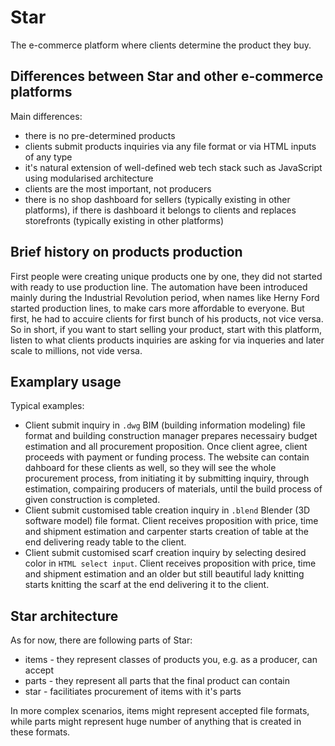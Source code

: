 # Star

The e-commerce platform where clients determine the product they buy.

## Differences between Star and other e-commerce platforms

Main differences:

- there is no pre-determined products
- clients submit products inquiries via any file format or via HTML inputs of any type
- it's natural extension of well-defined web tech stack such as JavaScript using modularised architecture
- clients are the most important, not producers
- there is no shop dashboard for sellers (typically existing in other platforms), if there is dashboard it belongs to clients and replaces storefronts (typically existing in other platforms)

## Brief history on products production

First people were creating unique products one by one, they did not started with ready to use production line. The automation have been introduced mainly during the Industrial Revolution period, when names like Herny Ford started production lines, to make cars more affordable to everyone. But first, he had to accuire clients for first bunch of his products, not vice versa. So in short, if you want to start selling your product, start with this platform, listen to what clients products inquiries are asking for via inqueries and later scale to millions, not vide versa.

## Examplary usage

Typical examples:

- Client submit inquiry in `.dwg` BIM (building information modeling) file format and building construction manager prepares necessairy budget estimation and all procurement proposition. Once client agree, client proceeds with payment or funding process. The website can contain dahboard for these clients as well, so they will see the whole procurement process, from initiating it by submitting inquiry, through estimation, compairing producers of materials, until the build process of given construction is completed.
- Client submit customised table creation inquiry in `.blend` Blender (3D software model) file format. Client receives proposition with price, time and shipment estimation and carpenter starts creation of table at the end delivering ready table to the client.
- Client submit customised scarf creation inquiry by selecting desired color in `HTML select input`. Client receives proposition with price, time and shipment estimation and an older but still beautiful lady knitting starts knitting the scarf at the end delivering it to the client.

## Star architecture

As for now, there are following parts of Star:

- items - they represent classes of products you, e.g. as a producer, can accept
- parts - they represent all parts that the final product can contain
- star - facilitiates procurement of items with it's parts

In more complex scenarios, items might represent accepted file formats, while parts might represent huge number of anything that is created in these formats.
